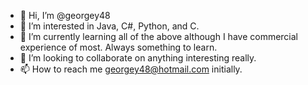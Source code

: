 - 👋 Hi, I’m @georgey48
- 👀 I’m interested in Java, C#, Python, and C.
- 🌱 I’m currently learning all of the above although I have commercial experience of most. Always something to learn.
- 💞️ I’m looking to collaborate on anything interesting really.
- 📫 How to reach me georgey48@hotmail.com initially.

<!---
georgey48/georgey48 is a ✨ special ✨ repository because its `README.md` (this file) appears on your GitHub profile.
You can click the Preview link to take a look at your changes.
--->
